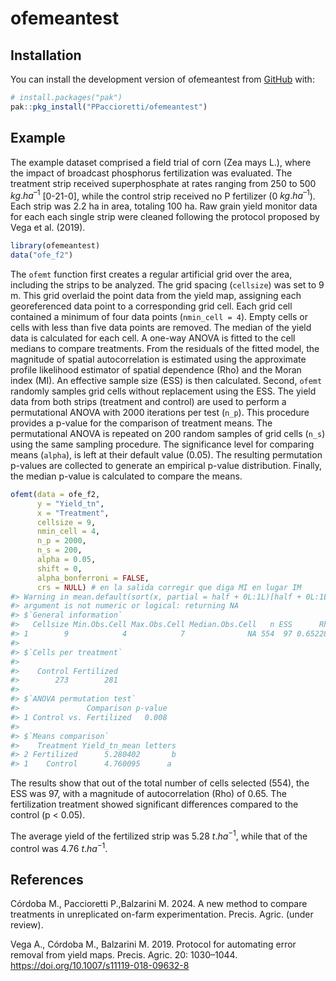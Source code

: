 
<!-- README.md is generated from README.Rmd. Please edit that file -->

# ofemeantest

<!-- badges: start -->
<!-- badges: end -->

## Installation

You can install the development version of ofemeantest from
[GitHub](https://github.com/) with:

``` r
# install.packages("pak")
pak::pkg_install("PPaccioretti/ofemeantest")
```

## Example

The example dataset comprised a field trial of corn (Zea mays L.), where
the impact of broadcast phosphorus fertilization was evaluated. The
treatment strip received superphosphate at rates ranging from 250 to 500
$kg.ha^{–1}$ \[0-21-0\], while the control strip received no P
fertilizer (0 $kg.ha^{–1}$). Each strip was 2.2 ha in area, totaling 100
ha. Raw grain yield monitor data for each each single strip were cleaned
following the protocol proposed by Vega et al. (2019).

``` r
library(ofemeantest)
data("ofe_f2")
```

The `ofemt` function first creates a regular artificial grid over the
area, including the strips to be analyzed. The grid spacing (`cellsize`)
was set to 9 m. This grid overlaid the point data from the yield map,
assigning each georeferenced data point to a corresponding grid cell.
Each grid cell contained a minimum of four data points
(`nmin_cell = 4`). Empty cells or cells with less than five data points
are removed. The median of the yield data is calculated for each cell. A
one-way ANOVA is fitted to the cell medians to compare treatments. From
the residuals of the fitted model, the magnitude of spatial
autocorrelation is estimated using the approximate profile likelihood
estimator of spatial dependence (Rho) and the Moran index (MI). An
effective sample size (ESS) is then calculated. Second, `ofemt` randomly
samples grid cells without replacement using the ESS. The yield data
from both strips (treatment and control) are used to perform a
permutational ANOVA with 2000 iterations per test (`n_p`). This
procedure provides a p-value for the comparison of treatment means. The
permutational ANOVA is repeated on 200 random samples of grid cells
(`n_s`) using the same sampling procedure. The significance level for
comparing means (`alpha`), is left at their default value (0.05). The
resulting permutation p-values are collected to generate an empirical
p-value distribution. Finally, the median p-value is calculated to
compare the means.

``` r
ofemt(data = ofe_f2,
      y = "Yield_tn",
      x = "Treatment",
      cellsize = 9,
      nmin_cell = 4,
      n_p = 2000,
      n_s = 200,
      alpha = 0.05,
      shift = 0,
      alpha_bonferroni = FALSE,
      crs = NULL) # en la salida corregir que diga MI en lugar IM
#> Warning in mean.default(sort(x, partial = half + 0L:1L)[half + 0L:1L]):
#> argument is not numeric or logical: returning NA
#> $`General information`
#>   Cellsize Min.Obs.Cell Max.Obs.Cell Median.Obs.Cell   n ESS      Rho        IM
#> 1        9            4            7              NA 554  97 0.652285 0.5483085
#> 
#> $`Cells per treatment`
#> 
#>    Control Fertilized 
#>        273        281 
#> 
#> $`ANOVA permutation test`
#>               Comparison p-value
#> 1 Control vs. Fertilized   0.008
#> 
#> $`Means comparison`
#>    Treatment Yield_tn_mean letters
#> 2 Fertilized      5.280402       b
#> 1    Control      4.760095      a
```

The results show that out of the total number of cells selected (554),
the ESS was 97, with a magnitude of autocorrelation (Rho) of 0.65. The
fertilization treatment showed significant differences compared to the
control (p \< 0.05).

The average yield of the fertilized strip was 5.28 $t.ha^{-1}$, while
that of the control was 4.76 $t.ha^{-1}$.

## References

Córdoba M., Paccioretti P.,Balzarini M. 2024. A new method to compare
treatments in unreplicated on-farm experimentation. Precis. Agric.
(under review).

Vega A., Córdoba M., Balzarini M. 2019. Protocol for automating error
removal from yield maps. Precis. Agric. 20: 1030–1044.
<https://doi.org/10.1007/s11119-018-09632-8>
